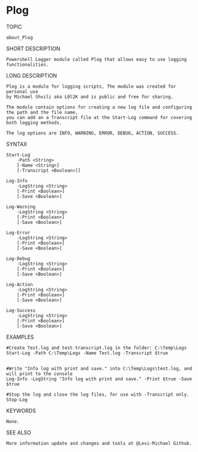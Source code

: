 # Plog

TOPIC

    about_Plog

SHORT DESCRIPTION

    Powershell Logger module called Plog that allows easy to use logging functionalities.

LONG DESCRIPTION

    Plog is a module for logging scripts, The module was created for personal use
    by Michael Shvili aka L0l2K and is public and free for sharing.
    
    The module contain options for creating a new log file and configuring the path and the file name,
    you can add an a Transcript file at the Start-Log command for covering both logging methods.
    
    The log options are INFO, WARNING, ERROR, DEBUG, ACTION, SUCCESS.
    
SYNTAX

	Start-Log
		-Path <String>
		[-Name <String>]
		[-Transcript <Boolean>]]

	Log-Info
		-LogString <String>
		[-Print <Boolean>]
		[-Save <Boolean>]

	Log-Warning
		-LogString <String>
		[-Print <Boolean>]
		[-Save <Boolean>]

	Log-Error
		-LogString <String>
		[-Print <Boolean>]
		[-Save <Boolean>]

	Log-Debug
		-LogString <String>
		[-Print <Boolean>]
		[-Save <Boolean>]

	Log-Action
		-LogString <String>
		[-Print <Boolean>]
		[-Save <Boolean>]

	Log-Success
		-LogString <String>
		[-Print <Boolean>]
		[-Save <Boolean>]

EXAMPLES

	#Create Test.log and test-transcript.log in the folder: C:\Temp\Logs
	Start-Log -Path C:\Temp\Logs -Name Test.log -Transcript $true
	

	#Write "Info log with print and save." into C:\Temp\Logs\test.log, and will print to the console
	Log-Info -LogString "Info log with print and save." -Print $true -Save $true

	#Stop the log and close the log files, for use with -Transcript only.
	Stop-Log

KEYWORDS

    None.

SEE ALSO

    More information update and changes and tools at @Levi-Michael Github.
